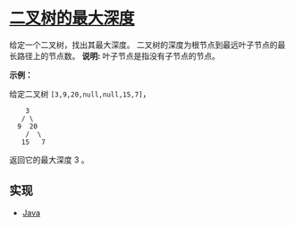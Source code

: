 # [二叉树的最大深度](https://leetcode-cn.com/problems/maximum-depth-of-binary-tree/description/)

给定一个二叉树，找出其最大深度。
二叉树的深度为根节点到最远叶子节点的最长路径上的节点数。
**说明:** 叶子节点是指没有子节点的节点。

**示例：**

给定二叉树 `[3,9,20,null,null,15,7]`，

```
    3
   / \
  9  20
    /  \
   15   7
```

返回它的最大深度 3 。

## 实现

- [Java](https://github.com/pojozhang/playground/blob/master/solutions/java/src/main/java/playground/algorithm/MaximumDepthOfBinaryTree.java)
